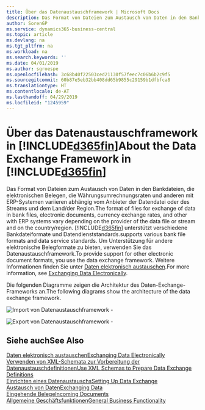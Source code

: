 ```yaml
---
title: Über das Datenaustauschframework | Microsoft Docs
description: Das Format von Dateien zum Austausch von Daten in den Bankdateien, die elektronischen Belegen, die Währungsumrechnungsraten und anderen mit ERP-Systemen variieren abhängig vom Anbieter der Datendatei oder des Streams und dem Land/der Region.
author: SorenGP
ms.service: dynamics365-business-central
ms.topic: article
ms.devlang: na
ms.tgt_pltfrm: na
ms.workload: na
ms.search.keywords: ''
ms.date: 04/01/2019
ms.author: sgroespe
ms.openlocfilehash: 3c68b40f22503ced21130f57feec7c06b6b2c9f5
ms.sourcegitcommit: 60b87e5eb32bb408dd65b9855c29159b1dfbfca8
ms.translationtype: HT
ms.contentlocale: de-AT
ms.lasthandoff: 04/29/2019
ms.locfileid: "1245959"
---
```

# <a name="about-the-data-exchange-framework-in-included365finincludesd365finmdmd"></a><span data-ttu-id="2209d-103">Über das Datenaustauschframework in [!INCLUDE[d365fin](includes/d365fin_md.md)]</span><span class="sxs-lookup"><span data-stu-id="2209d-103">About the Data Exchange Framework in [!INCLUDE[d365fin](includes/d365fin_md.md)]</span></span>
<span data-ttu-id="2209d-104">Das Format von Dateien zum Austausch von Daten in den Bankdateien, die elektronischen Belegen, die Währungsumrechnungsraten und anderen mit ERP-Systemen variieren abhängig vom Anbieter der Datendatei oder des Streams und dem Land/der Region.</span><span class="sxs-lookup"><span data-stu-id="2209d-104">The format of files for exchange of data in bank files, electronic documents, currency exchange rates, and other with ERP systems vary depending on the provider of the data file or stream and on the country/region.</span></span> [!INCLUDE[d365fin](includes/d365fin_md.md)] <span data-ttu-id="2209d-105">unterstützt verschiedene Bankdateiformate und Datendienststandards.</span><span class="sxs-lookup"><span data-stu-id="2209d-105">supports various bank file formats and data service standards.</span></span> <span data-ttu-id="2209d-106">Um Unterstützung für andere elektronische Belegformate zu bieten, verwenden Sie das Datenaustauschframework.</span><span class="sxs-lookup"><span data-stu-id="2209d-106">To provide support for other electronic document formats, you use the data exchange framework.</span></span> <span data-ttu-id="2209d-107">Weitere Informationen finden Sie unter [Daten elektronisch austauschen](across-data-exchange.md).</span><span class="sxs-lookup"><span data-stu-id="2209d-107">For more information, see [Exchanging Data Electronically](across-data-exchange.md).</span></span>    

 <span data-ttu-id="2209d-108">Die folgenden Diagramme zeigen die Architektur des Daten-Exchange-Frameworks an.</span><span class="sxs-lookup"><span data-stu-id="2209d-108">The following diagrams show the architecture of the data exchange framework.</span></span>  

 ![Import von Datenaustauschframework &#45;](media/across-data-exchange/dataexchangeframework_import.png)  

 ![Export von Datenaustauschframework &#45;](media/across-data-exchange/dataexchangeframework_export.png)  

## <a name="see-also"></a><span data-ttu-id="2209d-111">Siehe auch</span><span class="sxs-lookup"><span data-stu-id="2209d-111">See Also</span></span>  
[<span data-ttu-id="2209d-112">Daten elektronisch austauschen</span><span class="sxs-lookup"><span data-stu-id="2209d-112">Exchanging Data Electronically</span></span>](across-data-exchange.md)  
[<span data-ttu-id="2209d-113">Verwenden von XML-Schemata zur Vorbereitung der Datenaustauschdefinitionen</span><span class="sxs-lookup"><span data-stu-id="2209d-113">Use XML Schemas to Prepare Data Exchange Definitions</span></span>](across-how-to-use-xml-schemas-to-prepare-data-exchange-definitions.md)  
[<span data-ttu-id="2209d-114">Einrichten eines Datenaustauschs</span><span class="sxs-lookup"><span data-stu-id="2209d-114">Setting Up Data Exchange</span></span>](across-set-up-data-exchange.md)  
[<span data-ttu-id="2209d-115">Austausch von Daten</span><span class="sxs-lookup"><span data-stu-id="2209d-115">Exchanging Data</span></span>](across-exchange-data.md)  
[<span data-ttu-id="2209d-116">Eingehende Belege</span><span class="sxs-lookup"><span data-stu-id="2209d-116">Incoming Documents</span></span>](across-income-documents.md)  
[<span data-ttu-id="2209d-117">Allgemeine Geschäftsfunktionen</span><span class="sxs-lookup"><span data-stu-id="2209d-117">General Business Functionality</span></span>](ui-across-business-areas.md)  
